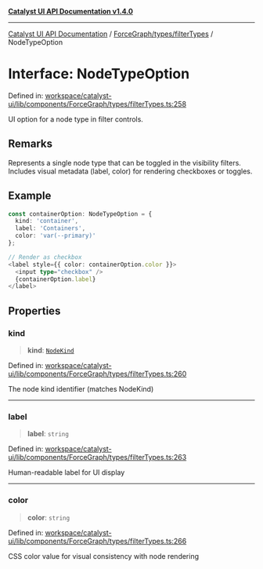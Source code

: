 [**Catalyst UI API Documentation v1.4.0**](../../../../README.md)

---

[Catalyst UI API Documentation](../../../../README.md) / [ForceGraph/types/filterTypes](../README.md) / NodeTypeOption

# Interface: NodeTypeOption

Defined in: [workspace/catalyst-ui/lib/components/ForceGraph/types/filterTypes.ts:258](https://github.com/TheBranchDriftCatalyst/catalyst-ui/blob/main/lib/components/ForceGraph/types/filterTypes.ts#L258)

UI option for a node type in filter controls.

## Remarks

Represents a single node type that can be toggled in the visibility filters.
Includes visual metadata (label, color) for rendering checkboxes or toggles.

## Example

```typescript
const containerOption: NodeTypeOption = {
  kind: 'container',
  label: 'Containers',
  color: 'var(--primary)'
};

// Render as checkbox
<label style={{ color: containerOption.color }}>
  <input type="checkbox" />
  {containerOption.label}
</label>
```

## Properties

### kind

> **kind**: [`NodeKind`](../../type-aliases/NodeKind.md)

Defined in: [workspace/catalyst-ui/lib/components/ForceGraph/types/filterTypes.ts:260](https://github.com/TheBranchDriftCatalyst/catalyst-ui/blob/main/lib/components/ForceGraph/types/filterTypes.ts#L260)

The node kind identifier (matches NodeKind)

---

### label

> **label**: `string`

Defined in: [workspace/catalyst-ui/lib/components/ForceGraph/types/filterTypes.ts:263](https://github.com/TheBranchDriftCatalyst/catalyst-ui/blob/main/lib/components/ForceGraph/types/filterTypes.ts#L263)

Human-readable label for UI display

---

### color

> **color**: `string`

Defined in: [workspace/catalyst-ui/lib/components/ForceGraph/types/filterTypes.ts:266](https://github.com/TheBranchDriftCatalyst/catalyst-ui/blob/main/lib/components/ForceGraph/types/filterTypes.ts#L266)

CSS color value for visual consistency with node rendering
